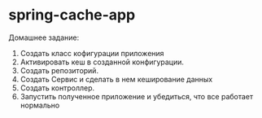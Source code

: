 # spring-cache-app

Домашнее задание: 
1) Создать класс кофигурации приложения
2) Активировать кеш в созданной конфигурации.
3) Создать репозиторий.
4) Создать Сервис и сделать в нем кеширование данных
5) Создать контроллер.
6) Запустить полученное приложение и убедиться, что все работает нормально

